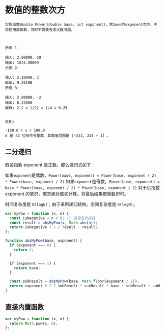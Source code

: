 # 数值的整数次方

```
实现函数double Power(double base, int exponent)，求base的exponent次方。不得使用库函数，同时不需要考虑大数问题。

 

示例 1:

输入: 2.00000, 10
输出: 1024.00000
示例 2:

输入: 2.10000, 3
输出: 9.26100
示例 3:

输入: 2.00000, -2
输出: 0.25000
解释: 2-2 = 1/22 = 1/4 = 0.25
 

说明:

-100.0 < x < 100.0
n 是 32 位有符号整数，其数值范围是 [−231, 231 − 1] 。
```

## 二分递归

假设指数 exponent 是正数。那么递归式如下：

如果`exponent`是偶数，`Power(base, exponent) = Power(base, exponent / 2) * Power(base, exponent / 2)`
如果`exponent`是奇数，`Power(base, exponent) = base * Power(base, exponent / 2) * Power(base, exponent / 2)`
对于负指数 exponent 的情况，取其绝对值先计算。将最后结果取倒数即可。

时间复杂度是 `O(logN)`；由于采用递归结构，空间复杂度是 `O(logN)`。

```js
var myPow = function (x, n) {
  const isNegative = n < 0; // 是否是负指数
  const result = absMyPow(x, Math.abs(n));
  return isNegative ? 1 / result : result;
};

function absMyPow(base, exponent) {
  if (exponent === 0) {
    return 1;
  }

  if (exponent === 1) {
    return base;
  }

  const subResult = absMyPow(base, Math.floor(exponent / 2));
  return exponent % 2 ? subResult * subResult * base : subResult * subResult;
}
```

## 直接内置函数

```js
var myPow = function (x, n) {
  return Math.pow(x, n);
};
```
